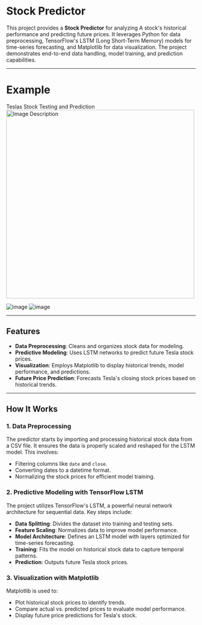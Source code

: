 # Stock Predictor

This project provides a **Stock Predictor** for analyzing A stock's historical performance and predicting future prices. It leverages Python for data preprocessing, TensorFlow's LSTM (Long Short-Term Memory) models for time-series forecasting, and Matplotlib for data visualization. The project demonstrates end-to-end data handling, model training, and prediction capabilities.

---
# Example
Teslas Stock Testing and Prediction
<img src="https://github.com/user-attachments/assets/e6d256bd-e23e-4198-9daa-8c2403b61c06" alt="Image Description" width="500">

![image](https://github.com/user-attachments/assets/e6d256bd-e23e-4198-9daa-8c2403b61c06)
![image](https://github.com/user-attachments/assets/de6c86a2-308e-4d65-ad8b-91a9eaee0e93)


---

## Features

- **Data Preprocessing**: Cleans and organizes stock data for modeling.
- **Predictive Modeling**: Uses LSTM networks to predict future Tesla stock prices.
- **Visualization**: Employs Matplotlib to display historical trends, model performance, and predictions.
- **Future Price Prediction**: Forecasts Tesla's closing stock prices based on historical trends.

---

## How It Works

### 1. Data Preprocessing

The predictor starts by importing and processing historical stock data from a CSV file. It ensures the data is properly scaled and reshaped for the LSTM model. This involves:
- Filtering columns like `date` and `close`.
- Converting dates to a datetime format.
- Normalizing the stock prices for efficient model training.

### 2. Predictive Modeling with TensorFlow LSTM

The project utilizes TensorFlow's LSTM, a powerful neural network architecture for sequential data. Key steps include:
- **Data Splitting**: Divides the dataset into training and testing sets.
- **Feature Scaling**: Normalizes data to improve model performance.
- **Model Architecture**: Defines an LSTM model with layers optimized for time-series forecasting.
- **Training**: Fits the model on historical stock data to capture temporal patterns.
- **Prediction**: Outputs future Tesla stock prices.

### 3. Visualization with Matplotlib

Matplotlib is used to:
- Plot historical stock prices to identify trends.
- Compare actual vs. predicted prices to evaluate model performance.
- Display future price predictions for Tesla's stock.
